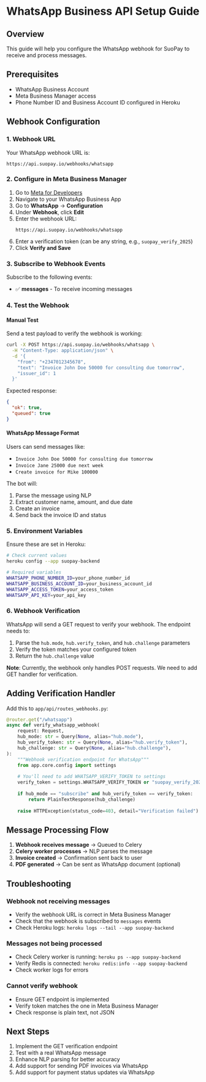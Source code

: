 # WhatsApp Business API Setup Guide

## Overview
This guide will help you configure the WhatsApp webhook for SuoPay to receive and process messages.

## Prerequisites
- WhatsApp Business Account
- Meta Business Manager access
- Phone Number ID and Business Account ID configured in Heroku

## Webhook Configuration

### 1. Webhook URL
Your WhatsApp webhook URL is:
```
https://api.suopay.io/webhooks/whatsapp
```

### 2. Configure in Meta Business Manager

1. Go to [Meta for Developers](https://developers.facebook.com/)
2. Navigate to your WhatsApp Business App
3. Go to **WhatsApp** → **Configuration**
4. Under **Webhook**, click **Edit**
5. Enter the webhook URL:
   ```
   https://api.suopay.io/webhooks/whatsapp
   ```
6. Enter a verification token (can be any string, e.g., `suopay_verify_2025`)
7. Click **Verify and Save**

### 3. Subscribe to Webhook Events

Subscribe to the following events:
- ✅ **messages** - To receive incoming messages

### 4. Test the Webhook

#### Manual Test
Send a test payload to verify the webhook is working:

```bash
curl -X POST https://api.suopay.io/webhooks/whatsapp \
  -H "Content-Type: application/json" \
  -d '{
    "from": "+2347012345678",
    "text": "Invoice John Doe 50000 for consulting due tomorrow",
    "issuer_id": 1
  }'
```

Expected response:
```json
{
  "ok": true,
  "queued": true
}
```

#### WhatsApp Message Format

Users can send messages like:
- `Invoice John Doe 50000 for consulting due tomorrow`
- `Invoice Jane 25000 due next week`
- `Create invoice for Mike 100000`

The bot will:
1. Parse the message using NLP
2. Extract customer name, amount, and due date
3. Create an invoice
4. Send back the invoice ID and status

### 5. Environment Variables

Ensure these are set in Heroku:

```bash
# Check current values
heroku config --app suopay-backend

# Required variables
WHATSAPP_PHONE_NUMBER_ID=your_phone_number_id
WHATSAPP_BUSINESS_ACCOUNT_ID=your_business_account_id
WHATSAPP_ACCESS_TOKEN=your_access_token
WHATSAPP_API_KEY=your_api_key
```

### 6. Webhook Verification

WhatsApp will send a GET request to verify your webhook. The endpoint needs to:
1. Parse the `hub.mode`, `hub.verify_token`, and `hub.challenge` parameters
2. Verify the token matches your configured token
3. Return the `hub.challenge` value

**Note**: Currently, the webhook only handles POST requests. We need to add GET handler for verification.

## Adding Verification Handler

Add this to `app/api/routes_webhooks.py`:

```python
@router.get("/whatsapp")
async def verify_whatsapp_webhook(
    request: Request,
    hub_mode: str = Query(None, alias="hub.mode"),
    hub_verify_token: str = Query(None, alias="hub.verify_token"),
    hub_challenge: str = Query(None, alias="hub.challenge"),
):
    """Webhook verification endpoint for WhatsApp"""
    from app.core.config import settings
    
    # You'll need to add WHATSAPP_VERIFY_TOKEN to settings
    verify_token = settings.WHATSAPP_VERIFY_TOKEN or "suopay_verify_2025"
    
    if hub_mode == "subscribe" and hub_verify_token == verify_token:
        return PlainTextResponse(hub_challenge)
    
    raise HTTPException(status_code=403, detail="Verification failed")
```

## Message Processing Flow

1. **Webhook receives message** → Queued to Celery
2. **Celery worker processes** → NLP parses the message
3. **Invoice created** → Confirmation sent back to user
4. **PDF generated** → Can be sent as WhatsApp document (optional)

## Troubleshooting

### Webhook not receiving messages
- Verify the webhook URL is correct in Meta Business Manager
- Check that the webhook is subscribed to `messages` events
- Check Heroku logs: `heroku logs --tail --app suopay-backend`

### Messages not being processed
- Check Celery worker is running: `heroku ps --app suopay-backend`
- Verify Redis is connected: `heroku redis:info --app suopay-backend`
- Check worker logs for errors

### Cannot verify webhook
- Ensure GET endpoint is implemented
- Verify token matches the one in Meta Business Manager
- Check response is plain text, not JSON

## Next Steps

1. Implement the GET verification endpoint
2. Test with a real WhatsApp message
3. Enhance NLP parsing for better accuracy
4. Add support for sending PDF invoices via WhatsApp
5. Add support for payment status updates via WhatsApp
